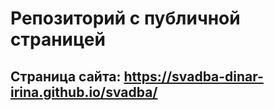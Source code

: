 # Репозиторий с публичной страницей

## Страница сайта: https://svadba-dinar-irina.github.io/svadba/
